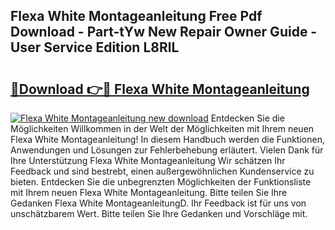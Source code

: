## Flexa White Montageanleitung Free Pdf Download - Part-tYw New Repair Owner Guide - User Service Edition L8RlL

# <h2><a href="http://df7g383.blite.top/?on=Flexa+White+Montageanleitung">🔗Download 👉🔴 Flexa White Montageanleitung</a></h2>

[![Flexa White Montageanleitung new download](https://i.imgur.com/lujVjoI.png)](http://df7g383.blite.top/?on=Flexa+White+Montageanleitung)
Entdecken Sie die Möglichkeiten Willkommen in der Welt der Möglichkeiten mit Ihrem neuen Flexa White Montageanleitung! In diesem Handbuch werden die Funktionen, Anwendungen und Lösungen zur Fehlerbehebung erläutert. Vielen Dank für Ihre Unterstützung Flexa White Montageanleitung Wir schätzen Ihr Feedback und sind bestrebt, einen außergewöhnlichen Kundenservice zu bieten. Entdecken Sie die unbegrenzten Möglichkeiten der Funktionsliste mit Ihrem neuen Flexa White Montageanleitung. Bitte teilen Sie Ihre Gedanken Flexa White MontageanleitungD. Ihr Feedback ist für uns von unschätzbarem Wert. Bitte teilen Sie Ihre Gedanken und Vorschläge mit.
